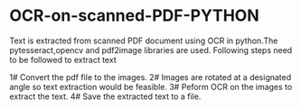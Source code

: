# OCR-on-scanned-PDF-PYTHON
Text is extracted from scanned PDF document using OCR in python.The pytesseract,opencv and pdf2image libraries are used.
Following steps need to be followed to extract text

1# Convert the pdf file to the images.
2# Images are rotated at a designated angle so text extraction would be feasible.
3# Peform OCR on the images to extract the text.
4# Save the extracted text to a file.
